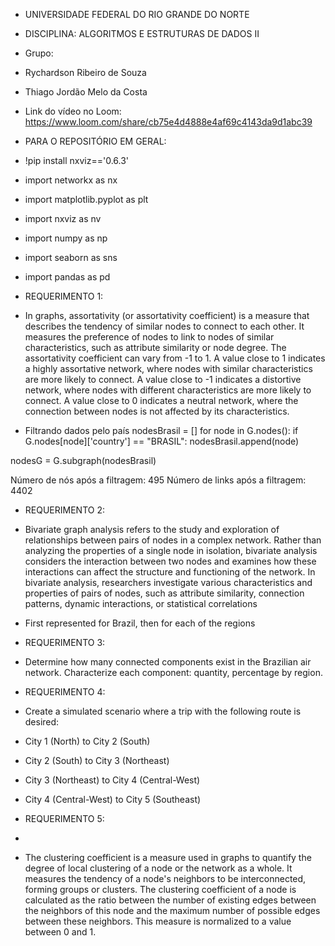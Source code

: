 - UNIVERSIDADE FEDERAL DO RIO GRANDE DO NORTE
- DISCIPLINA: ALGORITMOS E ESTRUTURAS DE DADOS II
- Grupo:
- Rychardson Ribeiro de Souza
- Thiago Jordão Melo da Costa

- Link do vídeo no Loom: https://www.loom.com/share/cb75e4d4888e4af69c4143da9d1abc39

- PARA O REPOSITÓRIO EM GERAL: 
- !pip install nxviz=='0.6.3'
- import networkx as nx
- import matplotlib.pyplot as plt
- import nxviz as nv
- import numpy as np
- import seaborn as sns
- import pandas as pd


- REQUERIMENTO 1: 
- In graphs, assortativity (or assortativity coefficient) is a measure that describes the tendency of similar nodes to connect to each other. It measures the preference of nodes to link to nodes of similar characteristics, such as attribute similarity or node degree.
The assortativity coefficient can vary from -1 to 1. A value close to 1 indicates a highly assortative network, where nodes with similar characteristics are more likely to connect. A value close to -1 indicates a distortive network, where nodes with different characteristics are more likely to connect. A value close to 0 indicates a neutral network, where the connection between nodes is not affected by its characteristics.

- Filtrando dados pelo país
nodesBrasil = []
for node in G.nodes():
  if G.nodes[node]['country'] == "BRASIL":
    nodesBrasil.append(node)

nodesG = G.subgraph(nodesBrasil)

Número de nós após a filtragem:  495
Número de links após a filtragem:  4402

- REQUERIMENTO 2: 
- Bivariate graph analysis refers to the study and exploration of relationships between pairs of nodes in a complex network. Rather than analyzing the properties of a single node in isolation, bivariate analysis considers the interaction between two nodes and examines how these interactions can affect the structure and functioning of the network.
In bivariate analysis, researchers investigate various characteristics and properties of pairs of nodes, such as attribute similarity, connection patterns, dynamic interactions, or statistical correlations

- First represented for Brazil, then for each of the regions

- REQUERIMENTO 3: 
- Determine how many connected components exist in the Brazilian air network. Characterize each component: quantity, percentage by region.

- REQUERIMENTO 4:
- Create a simulated scenario where a trip with the following route is desired:

- City 1 (North) to City 2 (South)

- City 2 (South) to City 3 (Northeast)

- City 3 (Northeast) to City 4 (Central-West)

- City 4 (Central-West) to City 5 (Southeast)

- REQUERIMENTO 5: 
- 
- The clustering coefficient is a measure used in graphs to quantify the degree of local clustering of a node or the network as a whole. It measures the tendency of a node's neighbors to be interconnected, forming groups or clusters.
The clustering coefficient of a node is calculated as the ratio between the number of existing edges between the neighbors of this node and the maximum number of possible edges between these neighbors. This measure is normalized to a value between 0 and 1.





